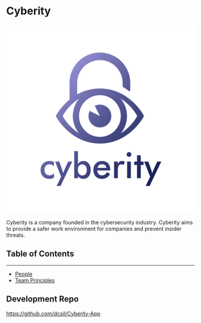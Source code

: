 # Cyberity

![Team Logo](./logo.png)

Cyberity is a company founded in the cybersecurity industry. Cyberity aims to provide a safer work environment for companies and prevent insider threats.

## Table of Contents
---

- [People](./team/)
- [Team Principles](./team/team_principles.md)

## Development Repo

https://github.com/dcsil/Cyberity-App
